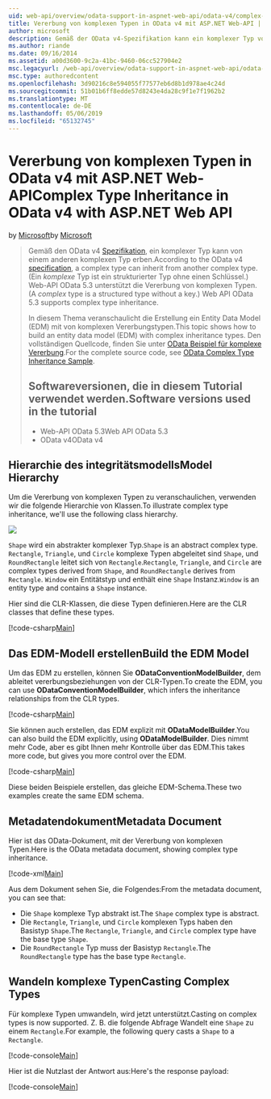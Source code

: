 ```yaml
---
uid: web-api/overview/odata-support-in-aspnet-web-api/odata-v4/complex-type-inheritance-in-odata-v4
title: Vererbung von komplexen Typen in OData v4 mit ASP.NET Web-API | Microsoft-Dokumentation
author: microsoft
description: Gemäß der OData v4-Spezifikation kann ein komplexer Typ von einem anderen komplexen Typ erben. (Ein komplexer Typ ist einen strukturierten Typ ohne einen Schlüssel.) Web-API...
ms.author: riande
ms.date: 09/16/2014
ms.assetid: a00d3600-9c2a-41bc-9460-06cc527904e2
msc.legacyurl: /web-api/overview/odata-support-in-aspnet-web-api/odata-v4/complex-type-inheritance-in-odata-v4
msc.type: authoredcontent
ms.openlocfilehash: 3d90216c8e594055f77577eb6d8b1d978ae4c24d
ms.sourcegitcommit: 51b01b6ff8edde57d8243e4da28c9f1e7f1962b2
ms.translationtype: MT
ms.contentlocale: de-DE
ms.lasthandoff: 05/06/2019
ms.locfileid: "65132745"
---
```

# <a name="complex-type-inheritance-in-odata-v4-with-aspnet-web-api"></a><span data-ttu-id="27c40-104">Vererbung von komplexen Typen in OData v4 mit ASP.NET Web-API</span><span class="sxs-lookup"><span data-stu-id="27c40-104">Complex Type Inheritance in OData v4 with ASP.NET Web API</span></span>

<span data-ttu-id="27c40-105">by [Microsoft](https://github.com/microsoft)</span><span class="sxs-lookup"><span data-stu-id="27c40-105">by [Microsoft](https://github.com/microsoft)</span></span>

> <span data-ttu-id="27c40-106">Gemäß den OData v4 [Spezifikation](http://www.odata.org/documentation/odata-version-4-0/), ein komplexer Typ kann von einem anderen komplexen Typ erben.</span><span class="sxs-lookup"><span data-stu-id="27c40-106">According to the OData v4 [specification](http://www.odata.org/documentation/odata-version-4-0/), a complex type can inherit from another complex type.</span></span> <span data-ttu-id="27c40-107">(Ein *komplexe* Typ ist ein strukturierter Typ ohne einen Schlüssel.) Web-API OData 5.3 unterstützt die Vererbung von komplexen Typen.</span><span class="sxs-lookup"><span data-stu-id="27c40-107">(A *complex* type is a structured type without a key.) Web API OData 5.3 supports complex type inheritance.</span></span>
> 
> <span data-ttu-id="27c40-108">In diesem Thema veranschaulicht die Erstellung ein Entity Data Model (EDM) mit von komplexen Vererbungstypen.</span><span class="sxs-lookup"><span data-stu-id="27c40-108">This topic shows how to build an entity data model (EDM) with complex inheritance types.</span></span> <span data-ttu-id="27c40-109">Den vollständigen Quellcode, finden Sie unter [OData Beispiel für komplexe Vererbung](http://aspnet.codeplex.com/sourcecontrol/latest#Samples/WebApi/OData/v4/ODataComplexTypeInheritanceSample/ReadMe.txt).</span><span class="sxs-lookup"><span data-stu-id="27c40-109">For the complete source code, see [OData Complex Type Inheritance Sample](http://aspnet.codeplex.com/sourcecontrol/latest#Samples/WebApi/OData/v4/ODataComplexTypeInheritanceSample/ReadMe.txt).</span></span>
> 
> ## <a name="software-versions-used-in-the-tutorial"></a><span data-ttu-id="27c40-110">Softwareversionen, die in diesem Tutorial verwendet werden.</span><span class="sxs-lookup"><span data-stu-id="27c40-110">Software versions used in the tutorial</span></span>
> 
> 
> - <span data-ttu-id="27c40-111">Web-API OData 5.3</span><span class="sxs-lookup"><span data-stu-id="27c40-111">Web API OData 5.3</span></span>
> - <span data-ttu-id="27c40-112">OData v4</span><span class="sxs-lookup"><span data-stu-id="27c40-112">OData v4</span></span>

## <a name="model-hierarchy"></a><span data-ttu-id="27c40-113">Hierarchie des integritätsmodells</span><span class="sxs-lookup"><span data-stu-id="27c40-113">Model Hierarchy</span></span>

<span data-ttu-id="27c40-114">Um die Vererbung von komplexen Typen zu veranschaulichen, verwenden wir die folgende Hierarchie von Klassen.</span><span class="sxs-lookup"><span data-stu-id="27c40-114">To illustrate complex type inheritance, we'll use the following class hierarchy.</span></span>

![](complex-type-inheritance-in-odata-v4/_static/image1.png)

<span data-ttu-id="27c40-115">`Shape` wird ein abstrakter komplexer Typ.</span><span class="sxs-lookup"><span data-stu-id="27c40-115">`Shape` is an abstract complex type.</span></span> <span data-ttu-id="27c40-116">`Rectangle`, `Triangle`, und `Circle` komplexe Typen abgeleitet sind `Shape`, und `RoundRectangle` leitet sich von `Rectangle`.</span><span class="sxs-lookup"><span data-stu-id="27c40-116">`Rectangle`, `Triangle`, and `Circle` are complex types derived from `Shape`, and `RoundRectangle` derives from `Rectangle`.</span></span> <span data-ttu-id="27c40-117">`Window` ein Entitätstyp und enthält eine `Shape` Instanz.</span><span class="sxs-lookup"><span data-stu-id="27c40-117">`Window` is an entity type and contains a `Shape` instance.</span></span>

<span data-ttu-id="27c40-118">Hier sind die CLR-Klassen, die diese Typen definieren.</span><span class="sxs-lookup"><span data-stu-id="27c40-118">Here are the CLR classes that define these types.</span></span>

[!code-csharp[Main](complex-type-inheritance-in-odata-v4/samples/sample1.cs)]

## <a name="build-the-edm-model"></a><span data-ttu-id="27c40-119">Das EDM-Modell erstellen</span><span class="sxs-lookup"><span data-stu-id="27c40-119">Build the EDM Model</span></span>

<span data-ttu-id="27c40-120">Um das EDM zu erstellen, können Sie **ODataConventionModelBuilder**, dem ableitet vererbungsbeziehungen von der CLR-Typen.</span><span class="sxs-lookup"><span data-stu-id="27c40-120">To create the EDM, you can use **ODataConventionModelBuilder**, which infers the inheritance relationships from the CLR types.</span></span>

[!code-csharp[Main](complex-type-inheritance-in-odata-v4/samples/sample2.cs)]

<span data-ttu-id="27c40-121">Sie können auch erstellen, das EDM explizit mit **ODataModelBuilder**.</span><span class="sxs-lookup"><span data-stu-id="27c40-121">You can also build the EDM explicitly, using **ODataModelBuilder**.</span></span> <span data-ttu-id="27c40-122">Dies nimmt mehr Code, aber es gibt Ihnen mehr Kontrolle über das EDM.</span><span class="sxs-lookup"><span data-stu-id="27c40-122">This takes more code, but gives you more control over the EDM.</span></span>

[!code-csharp[Main](complex-type-inheritance-in-odata-v4/samples/sample3.cs)]

<span data-ttu-id="27c40-123">Diese beiden Beispiele erstellen, das gleiche EDM-Schema.</span><span class="sxs-lookup"><span data-stu-id="27c40-123">These two examples create the same EDM schema.</span></span>

## <a name="metadata-document"></a><span data-ttu-id="27c40-124">Metadatendokument</span><span class="sxs-lookup"><span data-stu-id="27c40-124">Metadata Document</span></span>

<span data-ttu-id="27c40-125">Hier ist das OData-Dokument, mit der Vererbung von komplexen Typen.</span><span class="sxs-lookup"><span data-stu-id="27c40-125">Here is the OData metadata document, showing complex type inheritance.</span></span>

[!code-xml[Main](complex-type-inheritance-in-odata-v4/samples/sample4.xml?highlight=13,17,25,30)]

<span data-ttu-id="27c40-126">Aus dem Dokument sehen Sie, die Folgendes:</span><span class="sxs-lookup"><span data-stu-id="27c40-126">From the metadata document, you can see that:</span></span>

- <span data-ttu-id="27c40-127">Die `Shape` komplexe Typ abstrakt ist.</span><span class="sxs-lookup"><span data-stu-id="27c40-127">The `Shape` complex type is abstract.</span></span>
- <span data-ttu-id="27c40-128">Die `Rectangle`, `Triangle`, und `Circle` komplexen Typs haben den Basistyp `Shape`.</span><span class="sxs-lookup"><span data-stu-id="27c40-128">The `Rectangle`, `Triangle`, and `Circle` complex type have the base type `Shape`.</span></span>
- <span data-ttu-id="27c40-129">Die `RoundRectangle` Typ muss der Basistyp `Rectangle`.</span><span class="sxs-lookup"><span data-stu-id="27c40-129">The `RoundRectangle` type has the base type `Rectangle`.</span></span>

## <a name="casting-complex-types"></a><span data-ttu-id="27c40-130">Wandeln komplexe Typen</span><span class="sxs-lookup"><span data-stu-id="27c40-130">Casting Complex Types</span></span>

<span data-ttu-id="27c40-131">Für komplexe Typen umwandeln, wird jetzt unterstützt.</span><span class="sxs-lookup"><span data-stu-id="27c40-131">Casting on complex types is now supported.</span></span> <span data-ttu-id="27c40-132">Z. B. die folgende Abfrage Wandelt eine `Shape` zu einem `Rectangle`.</span><span class="sxs-lookup"><span data-stu-id="27c40-132">For example, the following query casts a `Shape` to a `Rectangle`.</span></span>

[!code-console[Main](complex-type-inheritance-in-odata-v4/samples/sample5.cmd)]

<span data-ttu-id="27c40-133">Hier ist die Nutzlast der Antwort aus:</span><span class="sxs-lookup"><span data-stu-id="27c40-133">Here's the response payload:</span></span>

[!code-console[Main](complex-type-inheritance-in-odata-v4/samples/sample6.cmd)]
